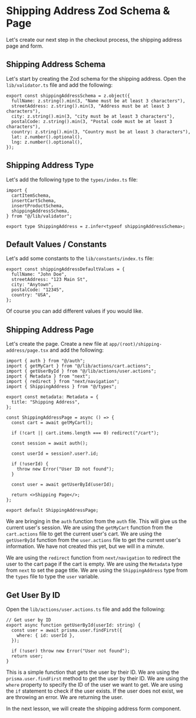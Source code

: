 # Shipping Address Zod Schema & Page

Let's create our next step in the checkout process, the shipping address page and form.

## Shipping Address Schema

Let's start by creating the Zod schema for the shipping address. Open the `lib/validator.ts` file and add the following:

```tsx
export const shippingAddressSchema = z.object({
  fullName: z.string().min(3, "Name must be at least 3 characters"),
  streetAddress: z.string().min(3, "Address must be at least 3 characters"),
  city: z.string().min(3, "city must be at least 3 characters"),
  postalCode: z.string().min(3, "Postal code must be at least 3 characters"),
  country: z.string().min(3, "Country must be at least 3 characters"),
  lat: z.number().optional(),
  lng: z.number().optional(),
});
```

## Shipping Address Type

Let's add the following type to the `types/index.ts` file:

```tsx
import {
  cartItemSchema,
  insertCartSchema,
  insertProductSchema,
  shippingAddressSchema,
} from "@/lib/validator";
```

```tsx
export type ShippingAddress = z.infer<typeof shippingAddressSchema>;
```

## Default Values / Constants

Let's add some constants to the `lib/constants/index.ts` file:

```tsx
export const shippingAddressDefaultValues = {
  fullName: "John Doe",
  streetAddress: "123 Main St",
  city: "Anytown",
  postalCode: "12345",
  country: "USA",
};
```

Of course you can add different values if you would like.

## Shipping Address Page

Let's create the page. Create a new file at `app/(root)/shipping-address/page.tsx` and add the following:

```tsx
import { auth } from "@/auth";
import { getMyCart } from "@/lib/actions/cart.actions";
import { getUserById } from "@/lib/actions/user.actions";
import { Metadata } from "next";
import { redirect } from "next/navigation";
import { ShippingAddress } from "@/types";

export const metadata: Metadata = {
  title: "Shipping Address",
};

const ShippingAddressPage = async () => {
  const cart = await getMyCart();

  if (!cart || cart.items.length === 0) redirect("/cart");

  const session = await auth();

  const userId = session?.user?.id;

  if (!userId) {
    throw new Error("User ID not found");
  }

  const user = await getUserById(userId);

  return <>Shipping Page</>;
};

export default ShippingAddressPage;
```

We are bringing in the `auth` function from the `auth` file. This will give us the current user's session. We are using the `getMyCart` function from the `cart.actions` file to get the current user's cart. We are using the `getUserById` function from the `user.actions` file to get the current user's information. We have not created this yet, but we will in a minute.

We are using the `redirect` function from `next/navigation` to redirect the user to the cart page if the cart is empty. We are using the `Metadata` type from `next` to set the page title. We are using the `ShippingAddress` type from the `types` file to type the `user` variable.

## Get User By ID

Open the `lib/actions/user.actions.ts` file and add the following:

```tsx
// Get user by ID
export async function getUserById(userId: string) {
  const user = await prisma.user.findFirst({
    where: { id: userId },
  });

  if (!user) throw new Error("User not found");
  return user;
}
```

This is a simple function that gets the user by their ID. We are using the `prisma.user.findFirst` method to get the user by their ID. We are using the `where` property to specify the ID of the user we want to get. We are using the `if` statement to check if the user exists. If the user does not exist, we are throwing an error. We are returning the user.

In the next lesson, we will create the shipping address form component.
